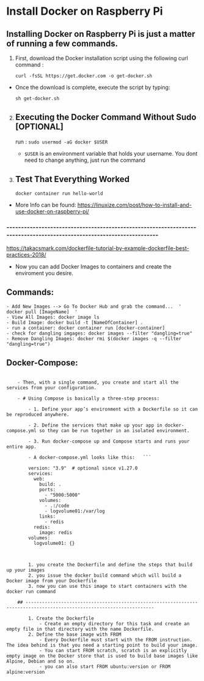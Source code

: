 # Install Docker on Raspberry Pi
## Installing Docker on Raspberry Pi is just a matter of running a few commands.
1. First, download the Docker installation script using the following curl command :
    ```
    curl -fsSL https://get.docker.com -o get-docker.sh

    ```

  - Once the download is complete, execute the script by typing:

    ```
    sh get-docker.sh
    ```
2. ## Executing the Docker Command Without Sudo [OPTIONAL] 

    run : ``` sudo usermod -aG docker $USER ```
    - ``` $USER ``` is an environment variable that holds your username. You dont need to change anything, just run the command
3. ## Test That Everything Worked
    ``` docker container run hello-world ```
    
    
- More Info can be found: https://linuxize.com/post/how-to-install-and-use-docker-on-raspberry-pi/


### ---------------------------------------------------------------------------------------------------------------------
https://takacsmark.com/dockerfile-tutorial-by-example-dockerfile-best-practices-2018/

-  Now you can add Docker Images to containers and create the enviroment you desire.
## Commands:
    - Add New Images --> Go To Docker Hub and grab the command...  ' docker pull [ImageName]  '
    - View All Images: docker image ls
    - Build Image: docker build -t [NameOfContainer] .  
    - run a container: docker container run [docker-container]
    - check for dangling imgages: docker images --filter "dangling=true"
    - Remove Dangling Images: docker rmi $(docker images -q --filter "dangling=true")
## Docker-Compose:
```    - Is used for defining and running multi-container Docker applications. With Compose, you use a YAML file to configure your application’s services. 
    
    - Then, with a single command, you create and start all the services from your configuration.
    
    - # Using Compose is basically a three-step process:

        - 1. Define your app’s environment with a Dockerfile so it can be reproduced anywhere.

        - 2. Define the services that make up your app in docker-compose.yml so they can be run together in an isolated environment.

        - 3. Run docker-compose up and Compose starts and runs your entire app.
        
        - A docker-compose.yml looks like this:   ```
        
        version: "3.9"  # optional since v1.27.0
        services:
          web:
            build: .
            ports:
              - "5000:5000"
            volumes:
              - .:/code
              - logvolume01:/var/log
            links:
              - redis
          redis:
            image: redis
        volumes:
          logvolume01: {}
        
        
        
        1. you create the Dockerfile and define the steps that build up your images
        2. you issue the docker build command which will build a Docker image from your Dockerfile
        3. now you can use this image to start containers with the docker run command
    
    ## ---------------------------------------------------------------------------------------------------------------------
    
        1. Create the Dockerfile
            - Create an empty directory for this task and create an empty file in that directory with the name Dockerfile.  
        2. Define the base image with FROM
            - Every Dockerfile must start with the FROM instruction. The idea behind is that you need a starting point to build your image. 
            - You can start FROM scratch, scratch is an explicitly empty image on the Docker store that is used to build base images like Alpine, Debian and so on.
            - you can also start FROM ubuntu:version or FROM alpine:version
            
            
            
            
            


    
    
    
    
    
    
